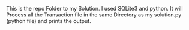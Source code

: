 This is the repo Folder to my Solution.
I used SQLite3 and python.
It will Process all the Transaction file in the same Directory as my solution.py (python file) and prints the output.
